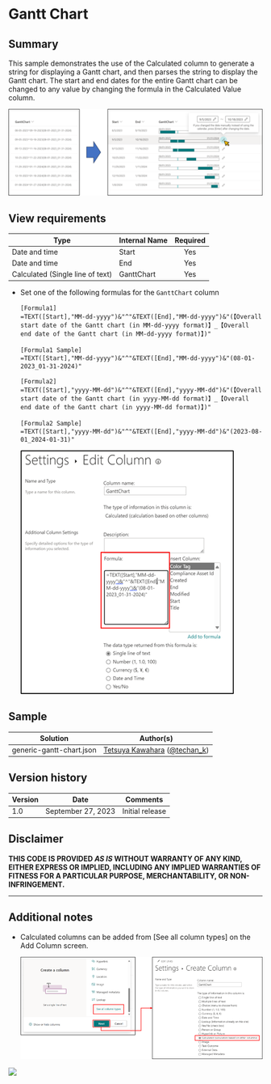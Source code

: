 # Gantt Chart

## Summary
This sample demonstrates the use of the Calculated column to generate a string for displaying a Gantt chart, and then parses the string to display the Gantt chart. The start and end dates for the entire Gantt chart can be changed to any value by changing the formula in the Calculated Value column.

![screenshot of the sample](./assets/screenshot.png)

## View requirements

|Type                             |Internal Name|Required|
|---------------------------------|-------------|:------:|
|Date and time                    |Start        |Yes     |
|Date and time                    |End          |Yes     |
|Calculated (Single line of text) |GanttChart   |Yes     |

- Set one of the following formulas for the `GanttChart` column
    ```
    [Formula1]
    =TEXT([Start],"MM-dd-yyyy")&"^"&TEXT([End],"MM-dd-yyyy")&"(【Overall start date of the Gantt chart (in MM-dd-yyyy format)】_【Overall end date of the Gantt chart (in MM-dd-yyyy format)】)"

    [Formula1 Sample]
    =TEXT([Start],"MM-dd-yyyy")&"^"&TEXT([End],"MM-dd-yyyy")&"(08-01-2023_01-31-2024)"
    ```

    ```
    [Formula2]
    =TEXT([Start],"yyyy-MM-dd")&"^"&TEXT([End],"yyyy-MM-dd")&"(【Overall start date of the Gantt chart (in yyyy-MM-dd format)】_【Overall end date of the Gantt chart (in yyyy-MM-dd format)】)"

    [Formula2 Sample]
    =TEXT([Start],"yyyy-MM-dd")&"^"&TEXT([End],"yyyy-MM-dd")&"(2023-08-01_2024-01-31)"
    ```

    ![screenshot of the calculated column setting screen](./assets/formula.png)

## Sample

Solution|Author(s)
--------|---------
generic-gantt-chart.json | [Tetsuya Kawahara](https://github.com/tecchan1107) ([@techan_k](https://twitter.com/techan_k))

## Version history

Version |Date              |Comments
--------|------------------|--------------------------------
1.0     |September 27, 2023|Initial release

## Disclaimer
**THIS CODE IS PROVIDED *AS IS* WITHOUT WARRANTY OF ANY KIND, EITHER EXPRESS OR IMPLIED, INCLUDING ANY IMPLIED WARRANTIES OF FITNESS FOR A PARTICULAR PURPOSE, MERCHANTABILITY, OR NON-INFRINGEMENT.**

---

## Additional notes

- Calculated columns can be added from [See all column types] on the Add Column screen.

    ![screenshot of the calculated column setting screen](./assets/add-column-screen.png)

<img src="https://pnptelemetry.azurewebsites.net/list-formatting/column-samples/generic-gantt-chart" />
